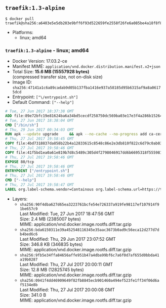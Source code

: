 ## `traefik:1.3-alpine`

```console
$ docker pull traefik@sha256:a6403e5e5db203e9bff6f93d522659fe2558f26fe6a085be4a18f8f89032d590
```

-	Platforms:
	-	linux; amd64

### `traefik:1.3-alpine` - linux; amd64

-	Docker Version: 17.03.2-ce
-	Manifest MIME: `application/vnd.docker.distribution.manifest.v2+json`
-	Total Size: **15.6 MB (15557928 bytes)**  
	(compressed transfer size, not on-disk size)
-	Image ID: `sha256:47141a1c6a89cadab9d05b137fba1416e937a58185d95b6315af9a8a06175dcd`
-	Entrypoint: `["\/entrypoint.sh"]`
-	Default Command: `["--help"]`

```dockerfile
# Tue, 27 Jun 2017 18:37:38 GMT
ADD file:89e72bfc19e81624ba6a34bd5cecdf258750dc569ba03e17e3f4a286b1526461 in / 
# Tue, 27 Jun 2017 18:38:04 GMT
CMD ["/bin/sh"]
# Thu, 29 Jun 2017 00:34:03 GMT
RUN apk --update upgrade     && apk --no-cache --no-progress add ca-certificates     && rm -rf /var/cache/apk/*
# Thu, 27 Jul 2017 19:58:45 GMT
COPY file:4bd7318837da858b22b4a12833615c8548c86e2e3db810f822c6d79c0ab03fb0 in /usr/local/bin/ 
# Thu, 27 Jul 2017 19:58:46 GMT
COPY file:41f5bd1ea0a61e819b7d8c5489c305d4f2798046917dd6b6695318f555981727 in / 
# Thu, 27 Jul 2017 19:58:46 GMT
EXPOSE 80/tcp
# Thu, 27 Jul 2017 19:58:46 GMT
ENTRYPOINT ["/entrypoint.sh"]
# Thu, 27 Jul 2017 19:58:46 GMT
CMD ["--help"]
# Thu, 27 Jul 2017 19:58:47 GMT
LABEL org.label-schema.vendor=Containous org.label-schema.url=https://traefik.io org.label-schema.name=Traefik org.label-schema.description=A modern reverse-proxy org.label-schema.version=v1.3.4 org.label-schema.docker.schema-version=1.0
```

-	Layers:
	-	`sha256:90f4dba627d65ea3223761bcfe54e726337a919fe98117ef107914f91be657c9`  
		Last Modified: Tue, 27 Jun 2017 18:47:56 GMT  
		Size: 2.4 MB (2385007 bytes)  
		MIME: application/vnd.docker.image.rootfs.diff.tar.gzip
	-	`sha256:bda6150311e39a452548116345e35aac3673b0ad9c56eca12d277d7db4bed6c6`  
		Last Modified: Thu, 29 Jun 2017 23:07:52 GMT  
		Size: 346.8 KB (346835 bytes)  
		MIME: application/vnd.docker.image.rootfs.diff.tar.gzip
	-	`sha256:9fb5e34ffa84656affe951b47a4dba99bf6c7a6f0d7af655d0bbda41a19b0287`  
		Last Modified: Thu, 27 Jul 2017 20:00:11 GMT  
		Size: 12.8 MB (12825745 bytes)  
		MIME: application/vnd.docker.image.rootfs.diff.tar.gzip
	-	`sha256:0941f4dd46909649f82fb8845ecb901460a494ef523fe1ff34f06d6af5134e8b`  
		Last Modified: Thu, 27 Jul 2017 20:00:08 GMT  
		Size: 341.0 B  
		MIME: application/vnd.docker.image.rootfs.diff.tar.gzip
